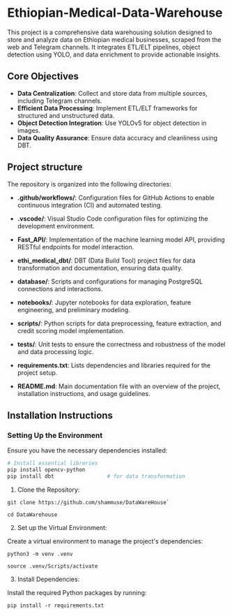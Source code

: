 # Ethiopian-Medical-Data-Warehouse
This project is a comprehensive data warehousing solution designed to store and analyze data on Ethiopian medical businesses, scraped from the web and Telegram channels. It integrates ETL/ELT pipelines, object detection using YOLO, and data enrichment to provide actionable insights.
## Core Objectives

- **Data Centralization**: Collect and store data from multiple sources, including Telegram channels.
- **Efficient Data Processing**: Implement ETL/ELT frameworks for structured and unstructured data.
- **Object Detection Integration**: Use YOLOv5 for object detection in images.
- **Data Quality Assurance**: Ensure data accuracy and cleanliness using DBT.
  
## Project structure

The repository is organized into the following directories:

- **.github/workflows/**: Configuration files for GitHub Actions to enable continuous integration (CI) and automated testing.

- **.vscode/**: Visual Studio Code configuration files for optimizing the development environment.

- **Fast_API/**: Implementation of the machine learning model API, providing RESTful endpoints for model interaction.

- **ethi_medical_dbt/**: DBT (Data Build Tool) project files for data transformation and documentation, ensuring data quality.

- **database/**: Scripts and configurations for managing PostgreSQL connections and interactions.

- **notebooks/**: Jupyter notebooks for data exploration, feature engineering, and preliminary modeling.

- **scripts/**: Python scripts for data preprocessing, feature extraction, and credit scoring model implementation.

- **tests/**: Unit tests to ensure the correctness and robustness of the model and data processing logic.

- **requirements.txt**: Lists dependencies and libraries required for the project setup.

- **README.md**: Main documentation file with an overview of the project, installation instructions, and usage guidelines.

## Installation Instructions

### Setting Up the Environment
Ensure you have the necessary dependencies installed:

```bash
# Install essential libraries
pip install opencv-python
pip install dbt                 # for data transformation
```
1. Clone the Repository:
>>>>
    git clone https://github.com/shammuse/DataWareHouse`

    cd DataWarehouse
>>>>

2. Set up the Virtual Environment:

Create a virtual environment to manage the project's dependencies:

>>>
    python3 -m venv .venv

    source .venv/Scripts/activate  
>>>


3. Install Dependencies:

Install the required Python packages by running:
>>>
    pip install -r requirements.txt
>>>
